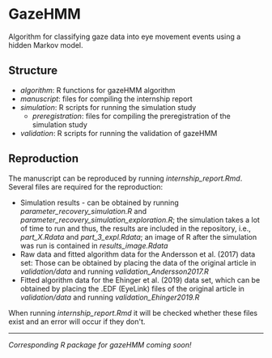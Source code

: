 # GazeHMM
Algorithm for classifying gaze data into eye movement events using a hidden Markov model.

## Structure

- *algorithm*: R functions for gazeHMM algorithm  
- *manuscript*: files for compiling the internship report  
- *simulation*: R scripts for running the simulation study  
  + *preregistration*: files for compiling the preregistration of the simulation study  
- *validation*: R scripts for running the validation of gazeHMM  

## Reproduction
The manuscript can be reproduced by running *internship_report.Rmd*. Several files are required for the reproduction:

- Simulation results - can be obtained by running *parameter_recovery_simulation.R* and *parameter_recovery_simulation_exploration.R*; the simulation takes a lot of time to run and thus, the results are included in the repository, i.e., *part_X.Rdata* and *part_3_expl.Rdata*; an image of R after the simulation was run is contained in *results_image.Rdata*
- Raw data and fitted algorithm data for the Andersson et al. (2017) data set: Those can be obtained by placing the data of the original article in *validation/data* and running *validation_Andersson2017.R*
- Fitted algorithm data for the Ehinger et al. (2019) data set, which can be obtained by placing the .EDF (EyeLink) files of the original article in *validation/data* and running *validation_Ehinger2019.R*

When running *internship_report.Rmd* it will be checked whether these files exist and an error will occur if they don't.

***
*Corresponding R package for gazeHMM coming soon!*
